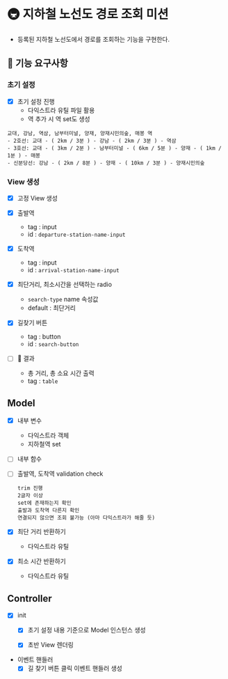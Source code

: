 # 🚇 지하철 노선도 경로 조회 미션
- 등록된 지하철 노선도에서 경로를 조회하는 기능을 구현한다.

## 🚀 기능 요구사항

### 초기 설정
- [x] 초기 설정 진행
  - 다익스트라 유틸 파일 활용
  - 역 추가 시 역 set도 생성
  
```
교대, 강남, 역삼, 남부터미널, 양재, 양재시민의숲, 매봉 역
- 2호선: 교대 - ( 2km / 3분 ) - 강남 - ( 2km / 3분 ) - 역삼
- 3호선: 교대 - ( 3km / 2분 ) - 남부터미널 - ( 6km / 5분 ) - 양재 - ( 1km / 1분 ) - 매봉
- 신분당선: 강남 - ( 2km / 8분 ) - 양재 - ( 10km / 3분 ) - 양재시민의숲
```

###  View 생성 
- [x] 고정 View 생성

- [x] 출발역
  - tag : input 
  - id : `departure-station-name-input`

- [x] 도착역
  - tag : input
  - id : `arrival-station-name-input`

- [x] 최단거리, 최소시간을 선택하는 radio
  -  `search-type` name 속성값
  - default : 최단거리
- [x] 길찾기 버튼
  - tag : button
  - id : `search-button` 
  
- [ ] 📝 결과
  - 총 거리, 총 소요 시간 출력
  - tag : `table`

## Model
- [x] 내부 변수
  - 다익스트라 객체
  - 지하철역 set

- [ ] 내부 함수
 - [ ] 출발역, 도착역 validation check
      ```
      trim 진행
      2글자 이상
      set에 존재하는지 확인
      출발과 도착역 다른지 확인
      연결되지 않으면 조회 불가능 (아마 다익스트라가 해줄 듯)
      ```

  - [x] 최단 거리 반환하기
    - 다익스트라 유틸

  - [x] 최소 시간 반환하기
    - 다익스트라 유틸


## Controller

- [x] init
  - [x] 초기 설정 내용 기준으로 Model 인스턴스 생성
  - [x] 초반 View 렌더링


- 이벤트 핸들러
  - [x] 길 찾기 버튼 클릭 이벤트 핸들러 생성